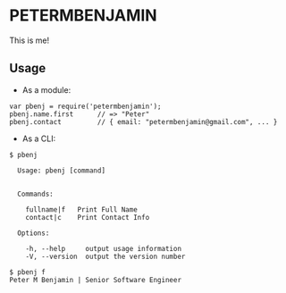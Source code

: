 # PETERMBENJAMIN
This is me!

## Usage
- As a module:
```
var pbenj = require('petermbenjamin');
pbenj.name.first      // => "Peter"
pbenj.contact         // { email: "petermbenjamin@gmail.com", ... }
```

- As a CLI:
```
$ pbenj

  Usage: pbenj [command]


  Commands:

    fullname|f   Print Full Name
    contact|c    Print Contact Info

  Options:

    -h, --help     output usage information
    -V, --version  output the version number

$ pbenj f
Peter M Benjamin | Senior Software Engineer
```